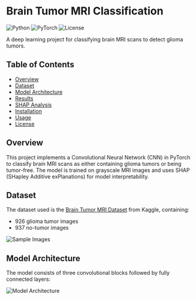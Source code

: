 # Brain Tumor MRI Classification

![Python](https://img.shields.io/badge/Python-3.8-blue)
![PyTorch](https://img.shields.io/badge/PyTorch-1.9-red)
![License](https://img.shields.io/badge/License-MIT-green)

A deep learning project for classifying brain MRI scans to detect glioma tumors.

## Table of Contents
- [Overview](#overview)
- [Dataset](#dataset)
- [Model Architecture](#model-architecture)
- [Results](#results)
- [SHAP Analysis](#shap-analysis)
- [Installation](#installation)
- [Usage](#usage)
- [License](#license)

## Overview
This project implements a Convolutional Neural Network (CNN) in PyTorch to classify brain MRI scans as either containing glioma tumors or being tumor-free. The model is trained on grayscale MRI images and uses SHAP (SHapley Additive exPlanations) for model interpretability.

## Dataset
The dataset used is the [Brain Tumor MRI Dataset](https://www.kaggle.com/datasets/masoudnickparvar/brain-tumor-mri-dataset) from Kaggle, containing:
- 926 glioma tumor images
- 937 no-tumor images

![Sample Images](FIgShareSHAP)

## Model Architecture
The model consists of three convolutional blocks followed by fully connected layers:

![Model Architecture](images/model_architecture.png)


